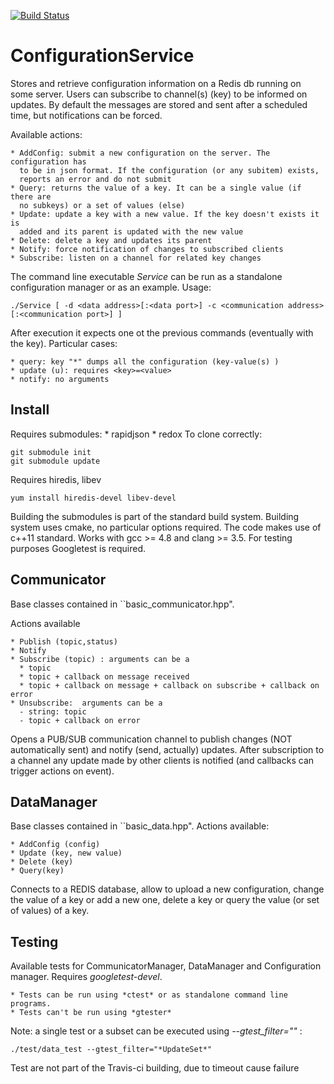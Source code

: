 [![Build Status](https://travis-ci.org/michele-brambilla/ConfigurationService.svg?branch=master)](https://travis-ci.org/michele-brambilla/ConfigurationService)

ConfigurationService
=============

Stores and retrieve configuration information on a Redis db running on some
server. Users can subscribe to channel(s) (key) to be informed on updates.
By default the messages are stored and sent after a scheduled time, but
notifications can be forced.

Available actions:

    * AddConfig: submit a new configuration on the server. The configuration has
      to be in json format. If the configuration (or any subitem) exists,
      reports an error and do not submit
    * Query: returns the value of a key. It can be a single value (if there are
      no subkeys) or a set of values (else)
    * Update: update a key with a new value. If the key doesn't exists it is
      added and its parent is updated with the new value
    * Delete: delete a key and updates its parent
    * Notify: force notification of changes to subscribed clients
    * Subscribe: listen on a channel for related key changes

The command line executable *Service* can be run as a standalone configuration
manager or as an example.
Usage:
```
./Service [ -d <data address>[:<data port>] -c <communication address>[:<communication port>] ]
```
After execution it expects one ot the previous commands (eventually with the
key). Particular cases:

    * query: key "*" dumps all the configuration (key-value(s) )
    * update (u): requires <key>=<value>
    * notify: no arguments
    

Install
-----
Requires submodules:
    * rapidjson
    * redox
To clone correctly:
```
git submodule init
git submodule update
```
Requires hiredis, libev 
```
yum install hiredis-devel libev-devel
```

Building the submodules is part of the standard build system.
Building system uses cmake, no particular options required. The code makes use of c++11 standard. Works with gcc >= 4.8 and clang >= 3.5. 
For testing purposes Googletest is required.


Communicator
------------

Base classes contained in ``basic_communicator.hpp".

Actions available

    * Publish (topic,status)
    * Notify
    * Subscribe (topic) : arguments can be a
      * topic
      * topic + callback on message received
      * topic + callback on message + callback on subscribe + callback on error
    * Unsubscribe:  arguments can be a
      - string: topic
      - topic + callback on error

Opens a PUB/SUB communication channel to publish changes (NOT automatically
sent) and notify (send, actually) updates. After subscription to a channel any
update made by other clients is notified (and callbacks can trigger actions on event).

DataManager
------------

Base classes contained in ``basic_data.hpp".
Actions available:

    * AddConfig (config)
    * Update (key, new value)
    * Delete (key)
    * Query(key)

Connects to a REDIS database, allow to upload a new configuration, change the
value of a key or add a new one, delete a key or query the value (or set of
values) of a key.

Testing
------

Available tests for CommunicatorManager, DataManager and Configuration
manager. Requires *googletest-devel*.

    * Tests can be run using *ctest* or as standalone command line programs.
    * Tests can't be run using *gtester*

Note: a single test or a subset can be executed using
*--gtest_filter="<string>"* :

```./test/data_test --gtest_filter="*UpdateSet*"```

Test are not part of the Travis-ci building, due to timeout cause failure
